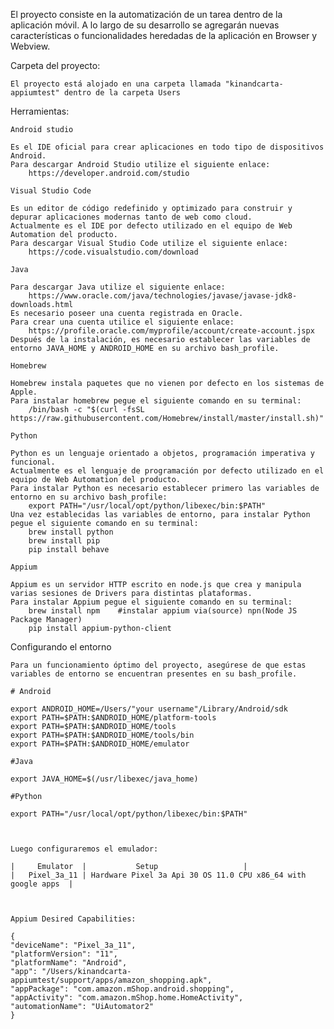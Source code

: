 El proyecto consiste en la automatización de un tarea dentro de la aplicación móvil.
A lo largo de su desarrollo se agregarán nuevas características o funcionalidades heredadas de la aplicación en Browser y Webview.

Carpeta del proyecto:

    El proyecto está alojado en una carpeta llamada "kinandcarta-appiumtest" dentro de la carpeta Users


Herramientas:

	Android studio

	Es el IDE oficial para crear aplicaciones en todo tipo de dispositivos Android. 
	Para descargar Android Studio utilize el siguiente enlace:
   	    https://developer.android.com/studio

	Visual Studio Code

	Es un editor de código redefinido y optimizado para construir y depurar aplicaciones modernas tanto de web como cloud.
	Actualmente es el IDE por defecto utilizado en el equipo de Web Automation del producto.
	Para descargar Visual Studio Code utilize el siguiente enlace:
	    https://code.visualstudio.com/download

	Java

	Para descargar Java utilize el siguiente enlace:				
	    https://www.oracle.com/java/technologies/javase/javase-jdk8-downloads.html
	Es necesario poseer una cuenta registrada en Oracle.
	Para crear una cuenta utilice el siguiente enlace:
	    https://profile.oracle.com/myprofile/account/create-account.jspx
	Después de la instalación, es necesario establecer las variables de entorno JAVA_HOME y ANDROID_HOME en su archivo bash_profile.

	Homebrew

	Homebrew instala paquetes que no vienen por defecto en los sistemas de Apple. 
	Para instalar homebrew pegue el siguiente comando en su terminal:
	    /bin/bash -c "$(curl -fsSL https://raw.githubusercontent.com/Homebrew/install/master/install.sh)"

	Python

	Python es un lenguaje orientado a objetos, programación imperativa y funcional.
	Actualmente es el lenguaje de programación por defecto utilizado en el equipo de Web Automation del producto.
	Para instalar Python es necesario establecer primero las variables de entorno en su archivo bash_profile:
	    export PATH="/usr/local/opt/python/libexec/bin:$PATH"
	Una vez establecidas las variables de entorno, para instalar Python pegue el siguiente comando en su terminal:
	    brew install python
		brew install pip
		pip install behave

	Appium

	Appium es un servidor HTTP escrito en node.js que crea y manipula varias sesiones de Drivers para distintas plataformas. 
	Para instalar Appium pegue el siguiente comando en su terminal:
    	brew install npm    #instalar appium via(source) npn(Node JS Package Manager)
		pip install appium-python-client


Configurando el entorno

	Para un funcionamiento óptimo del proyecto, asegúrese de que estas variables de entorno se encuentran presentes en su bash_profile.

	# Android
	
	export ANDROID_HOME=/Users/"your username"/Library/Android/sdk
	export PATH=$PATH:$ANDROID_HOME/platform-tools
	export PATH=$PATH:$ANDROID_HOME/tools
	export PATH=$PATH:$ANDROID_HOME/tools/bin
	export PATH=$PATH:$ANDROID_HOME/emulator

	#Java

	export JAVA_HOME=$(/usr/libexec/java_home)

	#Python

	export PATH="/usr/local/opt/python/libexec/bin:$PATH"



	Luego configuraremos el emulador:

	|	  Emulator	|			Setup					|
	|	Pixel_3a_11	| Hardware Pixel 3a Api 30 OS 11.0 CPU x86_64 with google apps  |



	Appium Desired Capabilities:

	{
	"deviceName": "Pixel_3a_11",
	"platformVersion": "11",
	"platformName": "Android",
	"app": "/Users/kinandcarta-appiumtest/support/apps/amazon_shopping.apk",
	"appPackage": "com.amazon.mShop.android.shopping",
	"appActivity": "com.amazon.mShop.home.HomeActivity",
	"automationName": "UiAutomator2"
	}
